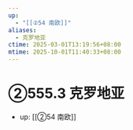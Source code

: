 ```yaml
---
up:
  - "[[②54 南欧]]"
aliases:
  - 克罗地亚
ctime: 2025-03-01T13:19:56+08:00
mtime: 2025-10-01T11:40:33+08:00
---
```


# ②555.3 克罗地亚

- up: [[②54 南欧]]
